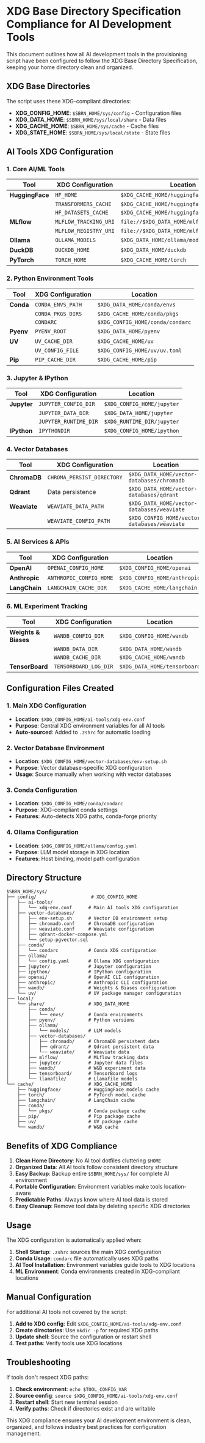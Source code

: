 # XDG Base Directory Specification Compliance for AI Development Tools

This document outlines how all AI development tools in the provisioning script have been configured to follow the XDG Base Directory Specification, keeping your home directory clean and organized.

## XDG Base Directories

The script uses these XDG-compliant directories:

- **XDG_CONFIG_HOME**: `$SBRN_HOME/sys/config` - Configuration files
- **XDG_DATA_HOME**: `$SBRN_HOME/sys/local/share` - Data files
- **XDG_CACHE_HOME**: `$SBRN_HOME/sys/cache` - Cache files
- **XDG_STATE_HOME**: `$SBRN_HOME/sys/local/state` - State files

## AI Tools XDG Configuration

### 1. Core AI/ML Tools

| Tool | XDG Configuration | Location |
|------|------------------|----------|
| **HuggingFace** | `HF_HOME` | `$XDG_CACHE_HOME/huggingface` |
| | `TRANSFORMERS_CACHE` | `$XDG_CACHE_HOME/huggingface/transformers` |
| | `HF_DATASETS_CACHE` | `$XDG_CACHE_HOME/huggingface/datasets` |
| **MLflow** | `MLFLOW_TRACKING_URI` | `file://$XDG_DATA_HOME/mlflow` |
| | `MLFLOW_REGISTRY_URI` | `file://$XDG_DATA_HOME/mlflow` |
| **Ollama** | `OLLAMA_MODELS` | `$XDG_DATA_HOME/ollama/models` |
| **DuckDB** | `DUCKDB_HOME` | `$XDG_DATA_HOME/duckdb` |
| **PyTorch** | `TORCH_HOME` | `$XDG_CACHE_HOME/torch` |

### 2. Python Environment Tools

| Tool | XDG Configuration | Location |
|------|------------------|----------|
| **Conda** | `CONDA_ENVS_PATH` | `$XDG_DATA_HOME/conda/envs` |
| | `CONDA_PKGS_DIRS` | `$XDG_CACHE_HOME/conda/pkgs` |
| | `CONDARC` | `$XDG_CONFIG_HOME/conda/condarc` |
| **Pyenv** | `PYENV_ROOT` | `$XDG_DATA_HOME/pyenv` |
| **UV** | `UV_CACHE_DIR` | `$XDG_CACHE_HOME/uv` |
| | `UV_CONFIG_FILE` | `$XDG_CONFIG_HOME/uv/uv.toml` |
| **Pip** | `PIP_CACHE_DIR` | `$XDG_CACHE_HOME/pip` |

### 3. Jupyter & IPython

| Tool | XDG Configuration | Location |
|------|------------------|----------|
| **Jupyter** | `JUPYTER_CONFIG_DIR` | `$XDG_CONFIG_HOME/jupyter` |
| | `JUPYTER_DATA_DIR` | `$XDG_DATA_HOME/jupyter` |
| | `JUPYTER_RUNTIME_DIR` | `$XDG_RUNTIME_DIR/jupyter` |
| **IPython** | `IPYTHONDIR` | `$XDG_CONFIG_HOME/ipython` |

### 4. Vector Databases

| Tool | XDG Configuration | Location |
|------|------------------|----------|
| **ChromaDB** | `CHROMA_PERSIST_DIRECTORY` | `$XDG_DATA_HOME/vector-databases/chromadb` |
| **Qdrant** | Data persistence | `$XDG_DATA_HOME/vector-databases/qdrant` |
| **Weaviate** | `WEAVIATE_DATA_PATH` | `$XDG_DATA_HOME/vector-databases/weaviate` |
| | `WEAVIATE_CONFIG_PATH` | `$XDG_CONFIG_HOME/vector-databases/weaviate` |

### 5. AI Services & APIs

| Tool | XDG Configuration | Location |
|------|------------------|----------|
| **OpenAI** | `OPENAI_CONFIG_HOME` | `$XDG_CONFIG_HOME/openai` |
| **Anthropic** | `ANTHROPIC_CONFIG_HOME` | `$XDG_CONFIG_HOME/anthropic` |
| **LangChain** | `LANGCHAIN_CACHE_DIR` | `$XDG_CACHE_HOME/langchain` |

### 6. ML Experiment Tracking

| Tool | XDG Configuration | Location |
|------|------------------|----------|
| **Weights & Biases** | `WANDB_CONFIG_DIR` | `$XDG_CONFIG_HOME/wandb` |
| | `WANDB_DATA_DIR` | `$XDG_DATA_HOME/wandb` |
| | `WANDB_CACHE_DIR` | `$XDG_CACHE_HOME/wandb` |
| **TensorBoard** | `TENSORBOARD_LOG_DIR` | `$XDG_DATA_HOME/tensorboard` |

## Configuration Files Created

### 1. Main XDG Configuration
- **Location**: `$XDG_CONFIG_HOME/ai-tools/xdg-env.conf`
- **Purpose**: Central XDG environment variables for all AI tools
- **Auto-sourced**: Added to `.zshrc` for automatic loading

### 2. Vector Database Environment
- **Location**: `$XDG_CONFIG_HOME/vector-databases/env-setup.sh`
- **Purpose**: Vector database-specific XDG configuration
- **Usage**: Source manually when working with vector databases

### 3. Conda Configuration
- **Location**: `$XDG_CONFIG_HOME/conda/condarc`
- **Purpose**: XDG-compliant conda settings
- **Features**: Auto-detects XDG paths, conda-forge priority

### 4. Ollama Configuration
- **Location**: `$XDG_CONFIG_HOME/ollama/config.yaml`
- **Purpose**: LLM model storage in XDG location
- **Features**: Host binding, model path configuration

## Directory Structure

```
$SBRN_HOME/sys/
├── config/                    # XDG_CONFIG_HOME
│   ├── ai-tools/
│   │   └── xdg-env.conf      # Main AI tools XDG configuration
│   ├── vector-databases/
│   │   ├── env-setup.sh      # Vector DB environment setup
│   │   ├── chromadb.conf     # ChromaDB configuration
│   │   ├── weaviate.conf     # Weaviate configuration
│   │   ├── qdrant-docker-compose.yml
│   │   └── setup-pgvector.sql
│   ├── conda/
│   │   └── condarc           # Conda XDG configuration
│   ├── ollama/
│   │   └── config.yaml       # Ollama XDG configuration
│   ├── jupyter/              # Jupyter configuration
│   ├── ipython/              # IPython configuration
│   ├── openai/               # OpenAI CLI configuration
│   ├── anthropic/            # Anthropic CLI configuration
│   ├── wandb/                # Weights & Biases configuration
│   └── uv/                   # UV package manager configuration
├── local/
│   └── share/                # XDG_DATA_HOME
│       ├── conda/
│       │   └── envs/         # Conda environments
│       ├── pyenv/            # Python versions
│       ├── ollama/
│       │   └── models/       # LLM models
│       ├── vector-databases/
│       │   ├── chromadb/     # ChromaDB persistent data
│       │   ├── qdrant/       # Qdrant persistent data
│       │   └── weaviate/     # Weaviate data
│       ├── mlflow/           # MLflow tracking data
│       ├── jupyter/          # Jupyter data files
│       ├── wandb/            # W&B experiment data
│       ├── tensorboard/      # TensorBoard logs
│       └── llamafile/        # Llamafile models
└── cache/                    # XDG_CACHE_HOME
    ├── huggingface/          # HuggingFace models cache
    ├── torch/                # PyTorch model cache
    ├── langchain/            # LangChain cache
    ├── conda/
    │   └── pkgs/             # Conda package cache
    ├── pip/                  # Pip package cache
    ├── uv/                   # UV package cache
    └── wandb/                # W&B cache
```

## Benefits of XDG Compliance

1. **Clean Home Directory**: No AI tool dotfiles cluttering `$HOME`
2. **Organized Data**: All AI tools follow consistent directory structure
3. **Easy Backup**: Backup entire `$SBRN_HOME/sys/` for complete AI environment
4. **Portable Configuration**: Environment variables make tools location-aware
5. **Predictable Paths**: Always know where AI tool data is stored
6. **Easy Cleanup**: Remove tool data by deleting specific XDG directories

## Usage

The XDG configuration is automatically applied when:

1. **Shell Startup**: `.zshrc` sources the main XDG configuration
2. **Conda Usage**: `condarc` file automatically uses XDG paths
3. **AI Tool Installation**: Environment variables guide tools to XDG locations
4. **ML Environment**: Conda environments created in XDG-compliant locations

## Manual Configuration

For additional AI tools not covered by the script:

1. **Add to XDG config**: Edit `$XDG_CONFIG_HOME/ai-tools/xdg-env.conf`
2. **Create directories**: Use `mkdir -p` for required XDG paths
3. **Update shell**: Source the configuration or restart shell
4. **Test paths**: Verify tools use XDG locations

## Troubleshooting

If tools don't respect XDG paths:

1. **Check environment**: `echo $TOOL_CONFIG_VAR`
2. **Source config**: `source $XDG_CONFIG_HOME/ai-tools/xdg-env.conf`
3. **Restart shell**: Start new terminal session
4. **Verify paths**: Check if directories exist and are writable

This XDG compliance ensures your AI development environment is clean, organized, and follows industry best practices for configuration management.
